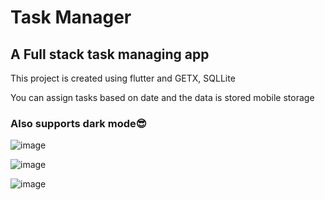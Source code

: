 # Task Manager



## A Full stack task managing app

This project is created using flutter and GETX, SQLLite

You can assign tasks based on date and the data is stored mobile storage

### Also supports dark mode😎

![image](https://user-images.githubusercontent.com/75308493/164714579-f94d2516-2325-4d2f-9248-69a353662453.png)

![image](https://user-images.githubusercontent.com/75308493/164714606-ac27f48e-71d2-445f-8f0e-649a7046ec0c.png)

![image](https://user-images.githubusercontent.com/75308493/164714990-28a8538e-7892-496d-833b-e10938c6bcfd.png)


